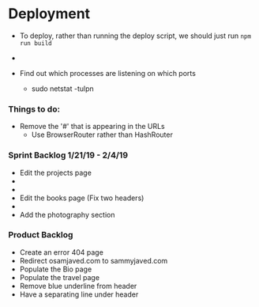 # Deployment

 - To deploy, rather than running the deploy script, we should just run 
    `npm run build`
 - 

 - Find out which processes are listening on which ports
    * sudo netstat -tulpn

 
### Things to do:
 - Remove the '#' that is appearing in the URLs
    * Use BrowserRouter rather than HashRouter
 
### Sprint Backlog 1/21/19 - 2/4/19
 - Edit the projects page
 - 
 - 
 - Edit the books page (Fix two headers)
 - 
 - Add the photography section
 
### Product Backlog
 - Create an error 404 page
 - Redirect osamjaved.com to sammyjaved.com
 - Populate the Bio page
 - Populate the travel page
 - Remove blue underline from header
 - Have a separating line under header